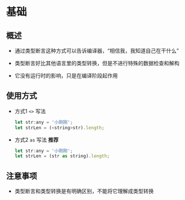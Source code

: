 # 基础

## 概述

  - 通过类型断⾔这种⽅式可以告诉编译器，“相信我，我知道⾃⼰在⼲什么”

  - 类型断⾔好⽐其他语⾔⾥的类型转换，但是不进⾏特殊的数据检查和解构

  - 它没有运⾏时的影响，只是在编译阶段起作⽤

## 使用方式

  - 方式1 `<>` 写法

    ```javascript
    let str:any = '小刚刚';
    let strLen = (<string>str).length;
    ```

  - 方式2 `as` 写法 **推荐**

    ```javascript
    let str:any = '小刚刚';
    let strLen = (str as string).length;
    ```

## 注意事项

  - 类型断言和类型转换是有明确区别，不能将它理解成类型转换
